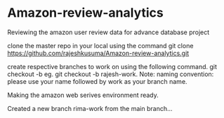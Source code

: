 # Amazon-review-analytics
Reviewing the amazon user review data for advance database project

clone the master repo in your local using the command
git clone https://github.com/rajeshkusuma/Amazon-review-analytics.git

create respective branches to work on using the following command.
git checkout -b <brach-name>
eg. git checkout -b rajesh-work.
Note: 
	naming convention: please use your name followed by work as your branch name. 

Making the amazon web serives environment ready.

Created a new branch rima-work from the main branch...

